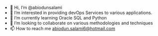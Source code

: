 - 👋 Hi, I’m @abiodunsalami
- 👀 I’m interested in providing devOps Services to various applications.
- 🌱 I’m currently learning Oracle SQL and Python
- 💞️ I’m looking to collaborate on various methodologies and techniques
- 📫 How to reach me abiodun.salami6@hotmail.com

<!---
abiodunsalami/abiodunsalami is a ✨ special ✨ repository because its `README.md` (this file) appears on your GitHub profile.
You can click the Preview link to take a look at your changes.
--->
